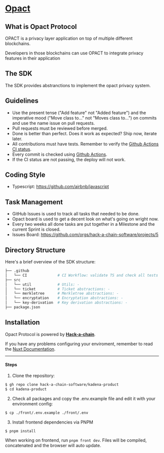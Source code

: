 [Opact](https://www.opact.io)
==========

## What is Opact Protocol
OPACT is a privacy layer application on top of multiple different blockchains.

Developers in those blockchains can use OPACT to integrate privacy features in their application

## The SDK
The SDK provides abstranctions to implement the opact privacy system.

## Guidelines
* Use the present tense ("Add feature" not "Added feature") and the imperative mood ("Move class to..." not "Moves class to...") on commits and use the name issue on pull requests.
* Pull requests must be reviewed before merged.
* Done is better than perfect. Does it work as expected? Ship now, iterate later.
* All contributions must have tests. Remember to verify the [Github Actions CI status](https://github.com/opact-protocol/sdk/actions/workflows/CI.yaml).
* Every commit is checked using [Github Actions](https://github.com/opact-protocol/sdk/actions).
* If the CI status are not passing, the deploy will not work.

## Coding Style
- Typescript: https://github.com/airbnb/javascript

## Task Management
* GitHub Issues is used to track all tasks that needed to be done.
* Opact board is used to get a decent look on what's going on wright now.
* Every two weeks all done tasks are put together in a Milestone and the current Sprint is closed.
* Issues Board: https://github.com/orgs/hack-a-chain-software/projects/5

## Directory Structure
Here's a brief overview of the SDK structure:

```bash
├── .github
│   └── CI              # CI Workflow: validate TS and check all tests 
├── src
│   └── util            # Utils: -
│   └── ticket          # Ticket abstractions: -
│   └── merkletree      # Merkletree abstractions: -
│   └── encryptation    # Encryptation abstractions: -
│   └── key-derivation  # Key derivation abstractions: -
├── package.json
```

## Installation
Opact Protocol is powered by [**Hack-a-chain**](https://hackachain.io/).

If you have any problems configuring your enviroment, remember to read the [Nuxt Documentation](https://nuxt.com/docs).

-----------------

#### Steps
1) Clone the repository:
```bash
$ gh repo clone hack-a-chain-software/kadena-product
$ cd kadena-product
```

2) Check all packages and copy the .env.example file and edit it with your environment config:
```bash
$ cp ./front/.env.example ./front/.env
```

3) Install frontend dependencies via PNPM
```bash
$ pnpm install
```

When working on frontend, run `pnpm front dev`. Files will be compiled, concatenated and the browser will auto update.
